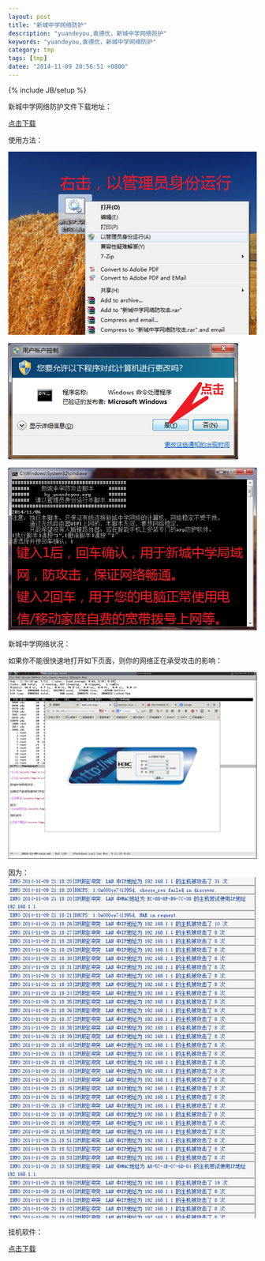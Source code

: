 ```yaml
---
layout: post
title: "新城中学网络防护"
description: "yuandeyou,袁德优，新城中学网络防护"
keywords: "yuandeyou,袁德优，新城中学网络防护"
category: tmp
tags: [tmp]
datee: "2014-11-09 20:56:51 +0800"
---
```

{% include JB/setup %}

新城中学网络防护文件下载地址：

[点击下载](/assets/tmp/新城中学网络防攻击.bat)

使用方法：

<!-- more -->

![1](/assets/tmp/xczx1.png)

![2](/assets/tmp/xczx2.png)

![3](/assets/tmp/xczx3.png)

新城中学网络状况：

如果你不能很快速地打开如下页面，则你的网络正在承受攻击的影响：

![正常](/assets/tmp/2014-11-09_1400x1050.png)

因为：
![arp攻击](/assets/tmp/wl.png)

挂机软件：

[点击下载](/assets/tmp/挂机软件.rar)



